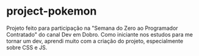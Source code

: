 # project-pokemon

Projeto feito para participação na "Semana do Zero ao Programador Contratado" do canal Dev em Dobro.
Como iniciante nos estudos para me tornar um dev, aprendi muito com a criação do projeto, especialmente sobre CSS e JS.
